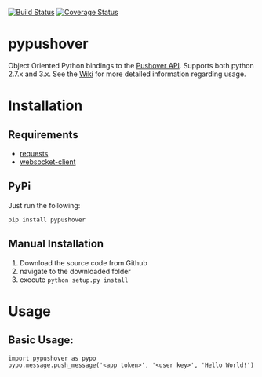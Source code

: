 [![Build Status](https://travis-ci.org/KronosKoderS/pypushover.svg?branch=master)](https://travis-ci.org/KronosKoderS/pypushover)
[![Coverage Status](https://coveralls.io/repos/KronosKoderS/pypushover/badge.svg?branch=master&service=github)](https://coveralls.io/github/KronosKoderS/pypushover?branch=master)

# pypushover
Object Oriented Python bindings to the [Pushover API](https://pushover.net/api).  Supports both python 2.7.x and 3.x.  See the [Wiki](https://github.com/KronosKoderS/py_pushover/wiki) for more detailed information regarding usage.  

# Installation

## Requirements

* [requests](http://docs.python-requests.org/en/latest/)
* [websocket-client](https://github.com/liris/websocket-client)

## PyPi

Just run the following:

    pip install pypushover

## Manual Installation

1. Download the source code from Github
2. navigate to the downloaded folder
3. execute `python setup.py install`


# Usage
    
Basic Usage:
-----------
    import pypushover as pypo
    pypo.message.push_message('<app token>', '<user key>', 'Hello World!')
